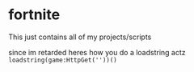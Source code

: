 # fortnite
This just contains all of my projects/scripts

since im retarded heres how you do a loadstring actz
`loadstring(game:HttpGet(''))()`
